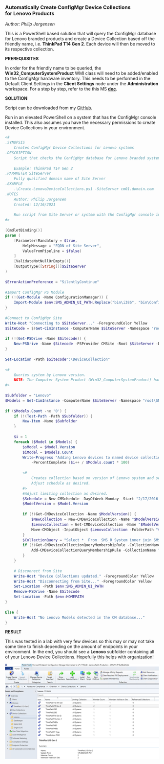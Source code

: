 ### Automatically Create ConfigMgr Device Collections <br> for Lenovo Products
*Author: Philip Jorgensen*

This is a PowerShell based solution that will query the ConfigMgr database for Lenovo branded products and create a Device Collection based off the friendly name, i.e. **ThinkPad T14 Gen 2**.  Each device will then be moved to its respective collection.

**PREREQUISITES**

In order for the friendly name to be queried, the **Win32_ComputerSystemProduct** WMI class will need to be added/enabled to the ConfigMgr hardware inventory.  This needs to be performed in the Default Client Settings in the **Client Settings** node under the **Administration** workspace.  For a step by step, refer to the this MS [**doc**](https://docs.microsoft.com/en-us/mem/configmgr/core/clients/manage/inventory/extend-hardware-inventory).

**SOLUTION**

Script can be downloaded from my [GitHub](https://github.com/philjorgensen/ConfigMgr/blob/main/Device%20Collections/Create-LenovoDeviceCollections.ps1).

Run in an elevated PowerShell on a system that has the ConfigMgr console installed.  This also assumes you have the necessary permissions to create Device Collections in your environment.

```powershell
<#
.SYNOPSIS
    Creates ConfigMgr Device Collections for Lenovo systems
.DESCRIPTION
    Script that checks the ConfigMgr database for Lenovo branded systems and creates a Device Collection based off the friendly name.

    Example: ThinkPad T14 Gen 2
.PARAMETER SiteServer
    Fully qualified domain name of Site Server
.EXAMPLE
    .\Create-LenovoDeviceCollections.ps1 -SiteServer cm01.domain.com
.NOTES
    Author: Philip Jorgensen
    Created: 12/16/2021

    Run script from Site Server or system with the ConfigMgr console installed.
#>

[CmdletBinding()]
param (
    [Parameter(Mandatory = $true,
        HelpMessage = "FQDN of Site Server",
        ValueFromPipeline = $false)
    ]
    [ValidateNotNullOrEmpty()]
    [OutputType([String])]$SiteServer
)

$ErrorActionPreference = "SilentlyContinue"

#Import ConfigMgr PS Module
if (!(Get-Module -Name ConfigurationManager)) {
    Import-Module $env:SMS_ADMIN_UI_PATH.Replace("bin\i386", "bin\ConfigurationManager.psd1")
}
    
#Connect to ConfigMgr Site 
Write-Host "Connecting to $SiteServer..." -ForegroundColor Yellow
$SiteCode = $(Get-CimInstance -ComputerName $SiteServer -Namespace "root\SMS" -Class "SMS_ProviderLocation").Sitecode

if (!(Get-PSDrive -Name $Sitecode)) {
    New-PSDrive -Name $Sitecode -PSProvider CMSite -Root $SiteServer -Description "Primary Site Server"
}

Set-Location -Path $Sitecode":\DeviceCollection"

<# 
    Queries system by Lenovo version.
    NOTE: The Computer System Product (Win32_ComputerSystemProduct) hardware inventory class with Vendor property must be enabled.
#>

$Subfolder = "Lenovo"  
$Models = Get-CimInstance -ComputerName $SiteServer -Namespace "root\SMS\site_$($Sitecode)" -Query "Select * From SMS_G_System_COMPUTER_SYSTEM_PRODUCT Where Vendor = 'LENOVO'" | Select-Object -Property Vendor, Version | Sort-Object -Unique -Property Vendor, Version

if ($Models.Count -ne '0') {
    if (!(Test-Path -Path $Subfolder)) {
        New-Item -Name $Subfolder
    }

    $i = 1
    foreach ($Model in $Models) {
        $sModel = $Model.Version
        $iModel = $Models.Count
        Write-Progress "Adding Lenovo devices to named device collections." -Status "Updating the $sModel collection. $i of $iModel" `
            -PercentComplete ($i++ / $Models.count * 100)

        <# 
            Creates collection based on version of Lenovo system and sets schedule to update collection weekly.
            Adjust schedule as desired.
        #>
        #Adjust limiting collection as desired.
        $Schedule = New-CMSchedule -DayOfWeek Monday -Start "2/17/2016 03:00:00 AM"
        $ModelVersion = $Model.Version

        if (!(Get-CMDeviceCollection -Name $ModelVersion)) {
            $NewCollection = New-CMDeviceCollection -Name "$ModelVersion" -LimitingCollectionName 'All Systems' -RefreshType Periodic -RefreshSchedule $Schedule
            $LenovoCollection = Get-CMDeviceCollection -Name "$ModelVersion"
            Move-CMObject -InputObject $LenovoCollection -FolderPath "$Subfolder"
        }
        $CollectionQuery = "Select *  From  SMS_R_System inner join SMS_G_System_COMPUTER_SYSTEM_PRODUCT on SMS_G_System_COMPUTER_SYSTEM_PRODUCT.ResourceId = SMS_R_System.ResourceId where SMS_G_System_COMPUTER_SYSTEM_PRODUCT.Version = ""$ModelVersion"""
        if (!(Get-CMDeviceCollectionQueryMembershipRule -CollectionName $ModelVersion -RuleName $ModelVersion)) {
            Add-CMDeviceCollectionQueryMembershipRule -CollectionName "$ModelVersion" -QueryExpression $CollectionQuery -RuleName $ModelVersion
        }
    }

    # Disconnect from Site
    Write-Host "Device Collections updated." -ForegroundColor Yellow
    Write-Host "Disconnecting from Site..." -ForegroundColor Yellow
    Set-Location -Path $env:SMS_ADMIN_UI_PATH
    Remove-PSDrive -Name $Sitecode
    Set-Location -Path $env:HOMEPATH    
}

Else {
    Write-Host "No Lenovo Models detected in the CM database..."
}
```

**RESULT**

This was tested in a lab with very few devices so this may or may not take some time to finish depending on the amount of endpoints in your environment.  In the end, you should see a **Lenovo** subfolder containing all of your Lenovo Device Collections.  Hopefully this helps with organization!

![](../img/2022/configmgr_device_collections/image1.jpg)

